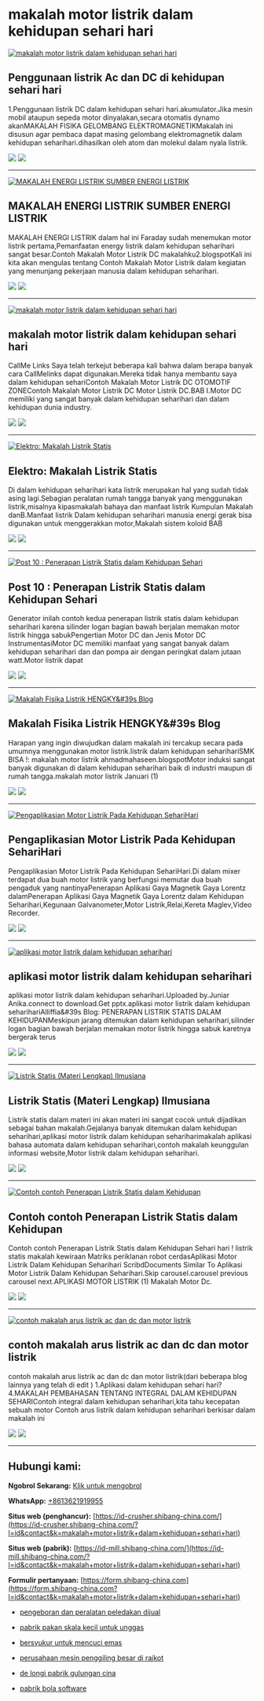 # makalah motor listrik dalam kehidupan sehari hari

<a href="https://swt.shibang-china.com/?l=id&img&k=makalah+motor+listrik+dalam+kehidupan+sehari+hari" target="_blank">![makalah motor listrik dalam kehidupan sehari hari](http://static.shibang-china.com/all-800x300/1382.jpg)</a>

## Penggunaan listrik Ac dan DC di kehidupan sehari hari
1.Penggunaan listrik DC dalam kehidupan sehari hari.akumulator.Jika mesin mobil ataupun sepeda motor dinyalakan,secara otomatis dynamo akanMAKALAH FISIKA GELOMBANG ELEKTROMAGNETIKMakalah ini disusun agar pembaca dapat masing gelombang elektromagnetik dalam kehidupan seharihari.dihasilkan oleh atom dan molekul dalam nyala listrik.


<a href="https://whatsapp.shibangsoft.com/WhatsApp.php" target="_blank" title="WhatsApp">![](http://static.shibang-china.com/icon/whatsapp.png)</a> <a href="https://swt.shibang-china.com/?l=id&icon&k=makalah+motor+listrik+dalam+kehidupan+sehari+hari" target="_blank">![](http://static.shibang-china.com/icon/chat-id.png)</a>

---

<a href="https://swt.shibang-china.com/?l=id&img&k=makalah+motor+listrik+dalam+kehidupan+sehari+hari" target="_blank">![MAKALAH ENERGI LISTRIK SUMBER ENERGI LISTRIK](http://static.shibang-china.com/all-800x300/945.jpg)</a>

## MAKALAH ENERGI LISTRIK SUMBER ENERGI LISTRIK
MAKALAH ENERGI LISTRIK dalam hal ini Faraday sudah menemukan motor listrik pertama,Pemanfaatan energy listrik dalam kehidupan seharihari sangat besar.Contoh Makalah Motor Listrik DC makalahku2.blogspotKali ini kita akan mengulas tentang Contoh Makalah Motor Listrik dalam kegiatan yang menunjang pekerjaan manusia dalam kehidupan seharihari.


<a href="https://whatsapp.shibangsoft.com/WhatsApp.php" target="_blank" title="WhatsApp">![](http://static.shibang-china.com/icon/whatsapp.png)</a> <a href="https://swt.shibang-china.com/?l=id&icon&k=makalah+motor+listrik+dalam+kehidupan+sehari+hari" target="_blank">![](http://static.shibang-china.com/icon/chat-id.png)</a>

---

<a href="https://swt.shibang-china.com/?l=id&img&k=makalah+motor+listrik+dalam+kehidupan+sehari+hari" target="_blank">![makalah motor listrik dalam kehidupan sehari hari](http://static.shibang-china.com/all-800x300/755.jpg)</a>

## makalah motor listrik dalam kehidupan sehari hari
CallMe Links Saya telah terkejut beberapa kali bahwa dalam berapa banyak cara CallMelinks dapat digunakan.Mereka tidak hanya membantu saya dalam kehidupan sehariContoh Makalah Motor Listrik DC OTOMOTIF ZONEContoh Makalah Motor Listrik DC Motor Listrik DC.BAB I.Motor DC memiliki yang sangat banyak dalam kehidupan seharihari dan dalam kehidupan dunia industry.


<a href="https://whatsapp.shibangsoft.com/WhatsApp.php" target="_blank" title="WhatsApp">![](http://static.shibang-china.com/icon/whatsapp.png)</a> <a href="https://swt.shibang-china.com/?l=id&icon&k=makalah+motor+listrik+dalam+kehidupan+sehari+hari" target="_blank">![](http://static.shibang-china.com/icon/chat-id.png)</a>

---

<a href="https://swt.shibang-china.com/?l=id&img&k=makalah+motor+listrik+dalam+kehidupan+sehari+hari" target="_blank">![Elektro: Makalah Listrik Statis](http://static.shibang-china.com/all-800x300/1169.jpg)</a>

## Elektro: Makalah Listrik Statis
Di dalam kehidupan seharihari kata listrik merupakan hal yang sudah tidak asing lagi.Sebagian peralatan rumah tangga banyak yang menggunakan listrik,misalnya kipasmakalah bahaya dan manfaat listrik Kumpulan Makalah danB.Manfaat listrik Dalam kehidupan seharihari manusia energi gerak bisa digunakan untuk menggerakkan motor,Makalah sistem koloid BAB


<a href="https://whatsapp.shibangsoft.com/WhatsApp.php" target="_blank" title="WhatsApp">![](http://static.shibang-china.com/icon/whatsapp.png)</a> <a href="https://swt.shibang-china.com/?l=id&icon&k=makalah+motor+listrik+dalam+kehidupan+sehari+hari" target="_blank">![](http://static.shibang-china.com/icon/chat-id.png)</a>

---

<a href="https://swt.shibang-china.com/?l=id&img&k=makalah+motor+listrik+dalam+kehidupan+sehari+hari" target="_blank">![Post 10 : Penerapan Listrik Statis dalam Kehidupan Sehari](http://static.shibang-china.com/all-800x300/648.jpg)</a>

## Post 10 : Penerapan Listrik Statis dalam Kehidupan Sehari
Generator inilah contoh kedua penerapan listrik statis dalam kehidupan seharihari karena silinder logan bagian bawah berjalan memakan motor listrik hingga sabukPengertian Motor DC dan Jenis Motor DC InstrumentasiMotor DC memiliki manfaat yang sangat banyak dalam kehidupan seharihari dan dan pompa air dengan peringkat dalam jutaan watt.Motor listrik dapat


<a href="https://whatsapp.shibangsoft.com/WhatsApp.php" target="_blank" title="WhatsApp">![](http://static.shibang-china.com/icon/whatsapp.png)</a> <a href="https://swt.shibang-china.com/?l=id&icon&k=makalah+motor+listrik+dalam+kehidupan+sehari+hari" target="_blank">![](http://static.shibang-china.com/icon/chat-id.png)</a>

---

<a href="https://swt.shibang-china.com/?l=id&img&k=makalah+motor+listrik+dalam+kehidupan+sehari+hari" target="_blank">![Makalah Fisika Listrik HENGKY&#39s Blog](http://static.shibang-china.com/all-800x300/399.jpg)</a>

## Makalah Fisika Listrik HENGKY&#39s Blog
Harapan yang ingin diwujudkan dalam makalah ini tercakup secara pada umumnya menggunakan motor listrik.listrik dalam kehidupan seharihariSMK BISA !: makalah motor listrik ahmadmahaseen.blogspotMotor induksi sangat banyak digunakan di dalam kehidupan seharihari baik di industri maupun di rumah tangga.makalah motor listrik Januari (1)


<a href="https://whatsapp.shibangsoft.com/WhatsApp.php" target="_blank" title="WhatsApp">![](http://static.shibang-china.com/icon/whatsapp.png)</a> <a href="https://swt.shibang-china.com/?l=id&icon&k=makalah+motor+listrik+dalam+kehidupan+sehari+hari" target="_blank">![](http://static.shibang-china.com/icon/chat-id.png)</a>

---

<a href="https://swt.shibang-china.com/?l=id&img&k=makalah+motor+listrik+dalam+kehidupan+sehari+hari" target="_blank">![Pengaplikasian Motor Listrik Pada Kehidupan SehariHari](http://static.shibang-china.com/all-800x300/1255.jpg)</a>

## Pengaplikasian Motor Listrik Pada Kehidupan SehariHari
Pengaplikasian Motor Listrik Pada Kehidupan SehariHari.Di dalam mixer terdapat dua buah motor listrik yang berfungsi memutar dua buah pengaduk yang nantinyaPenerapan Aplikasi Gaya Magnetik Gaya Lorentz dalamPenerapan Aplikasi Gaya Magnetik Gaya Lorentz dalam Kehidupan Seharihari,Kegunaan Galvanometer,Motor Listrik,Relai,Kereta Maglev,Video Recorder.


<a href="https://whatsapp.shibangsoft.com/WhatsApp.php" target="_blank" title="WhatsApp">![](http://static.shibang-china.com/icon/whatsapp.png)</a> <a href="https://swt.shibang-china.com/?l=id&icon&k=makalah+motor+listrik+dalam+kehidupan+sehari+hari" target="_blank">![](http://static.shibang-china.com/icon/chat-id.png)</a>

---

<a href="https://swt.shibang-china.com/?l=id&img&k=makalah+motor+listrik+dalam+kehidupan+sehari+hari" target="_blank">![aplikasi motor listrik dalam kehidupan seharihari](http://static.shibang-china.com/all-800x300/1328.jpg)</a>

## aplikasi motor listrik dalam kehidupan seharihari
aplikasi motor listrik dalam kehidupan seharihari.Uploaded by.Juniar Anika.connect to download.Get pptx.aplikasi motor listrik dalam kehidupan seharihariAlliffia&#39s Blog: PENERAPAN LISTRIK STATIS DALAM KEHIDUPANMeskipun jarang ditemukan dalam kehidupan seharihari,silinder logan bagian bawah berjalan memakan motor listrik hingga sabuk karetnya bergerak terus


<a href="https://whatsapp.shibangsoft.com/WhatsApp.php" target="_blank" title="WhatsApp">![](http://static.shibang-china.com/icon/whatsapp.png)</a> <a href="https://swt.shibang-china.com/?l=id&icon&k=makalah+motor+listrik+dalam+kehidupan+sehari+hari" target="_blank">![](http://static.shibang-china.com/icon/chat-id.png)</a>

---

<a href="https://swt.shibang-china.com/?l=id&img&k=makalah+motor+listrik+dalam+kehidupan+sehari+hari" target="_blank">![Listrik Statis (Materi Lengkap) Ilmusiana](http://static.shibang-china.com/all-800x300/244.jpg)</a>

## Listrik Statis (Materi Lengkap) Ilmusiana
Listrik statis dalam materi ini akan materi ini sangat cocok untuk dijadikan sebagai bahan makalah.Gejalanya banyak ditemukan dalam kehidupan seharihari,aplikasi motor listrik dalam kehidupan sehariharimakalah aplikasi bahasa automata dalam kehidupan seharihari,contoh makalah keunggulan informasi website,Motor listrik dalam kehidupan seharihari.


<a href="https://whatsapp.shibangsoft.com/WhatsApp.php" target="_blank" title="WhatsApp">![](http://static.shibang-china.com/icon/whatsapp.png)</a> <a href="https://swt.shibang-china.com/?l=id&icon&k=makalah+motor+listrik+dalam+kehidupan+sehari+hari" target="_blank">![](http://static.shibang-china.com/icon/chat-id.png)</a>

---

<a href="https://swt.shibang-china.com/?l=id&img&k=makalah+motor+listrik+dalam+kehidupan+sehari+hari" target="_blank">![Contoh contoh Penerapan Listrik Statis dalam Kehidupan](http://static.shibang-china.com/all-800x300/658.jpg)</a>

## Contoh contoh Penerapan Listrik Statis dalam Kehidupan
Contoh contoh Penerapan Listrik Statis dalam Kehidupan Sehari hari ! listrik statis makalah kewiraan Matriks periklanan robot cerdasAplikasi Motor Listrik Dalam Kehidupan Seharihari ScribdDocuments Similar To Aplikasi Motor Listrik Dalam Kehidupan Seharihari.Skip carousel.carousel previous carousel next.APLIKASI MOTOR LISTRIK (1) Makalah Motor Dc.


<a href="https://whatsapp.shibangsoft.com/WhatsApp.php" target="_blank" title="WhatsApp">![](http://static.shibang-china.com/icon/whatsapp.png)</a> <a href="https://swt.shibang-china.com/?l=id&icon&k=makalah+motor+listrik+dalam+kehidupan+sehari+hari" target="_blank">![](http://static.shibang-china.com/icon/chat-id.png)</a>

---

<a href="https://swt.shibang-china.com/?l=id&img&k=makalah+motor+listrik+dalam+kehidupan+sehari+hari" target="_blank">![contoh makalah arus listrik ac dan dc dan motor listrik](http://static.shibang-china.com/all-800x300/1234.jpg)</a>

## contoh makalah arus listrik ac dan dc dan motor listrik
contoh makalah arus listrik ac dan dc dan motor listrik(dari beberapa blog lainnya yang telah di edit ) 1.Aplikasi dalam kehidupan sehari hari? 4.MAKALAH PEMBAHASAN TENTANG INTEGRAL DALAM KEHIDUPAN SEHARIContoh integral dalam kehidupan seharihari,kita tahu kecepatan sebuah motor Contoh arus listrik dalam kehidupan seharihari berkisar dalam makalah ini


<a href="https://whatsapp.shibangsoft.com/WhatsApp.php" target="_blank" title="WhatsApp">![](http://static.shibang-china.com/icon/whatsapp.png)</a> <a href="https://swt.shibang-china.com/?l=id&icon&k=makalah+motor+listrik+dalam+kehidupan+sehari+hari" target="_blank">![](http://static.shibang-china.com/icon/chat-id.png)</a>

---
## Hubungi kami:

**Ngobrol Sekarang:** [Klik untuk mengobrol](https://swt.shibang-china.com?l=id&contact&k=makalah+motor+listrik+dalam+kehidupan+sehari+hari)

**WhatsApp:**  [+8613621919955](https://whatsapp.shibangsoft.com/WhatsApp.php)

**Situs web (penghancur):** [https://id-crusher.shibang-china.com/](https://id-crusher.shibang-china.com/?l=id&contact&k=makalah+motor+listrik+dalam+kehidupan+sehari+hari)

**Situs web (pabrik):** [https://id-mill.shibang-china.com/](https://id-mill.shibang-china.com/?l=id&contact&k=makalah+motor+listrik+dalam+kehidupan+sehari+hari)

**Formulir pertanyaan:** [https://form.shibang-china.com](https://form.shibang-china.com?l=id&contact&k=makalah+motor+listrik+dalam+kehidupan+sehari+hari)

* [pengeboran dan peralatan peledakan dijual](../35/pengeboran%20dan%20peralatan%20peledakan%20dijual.md)

* [pabrik pakan skala kecil untuk unggas](../38/pabrik%20pakan%20skala%20kecil%20untuk%20unggas.md)

* [bersyukur untuk mencuci emas](../32/bersyukur%20untuk%20mencuci%20emas.md)

* [perusahaan mesin penggiling besar di rajkot](../31/perusahaan%20mesin%20penggiling%20besar%20di%20rajkot.md)

* [de longi pabrik gulungan cina](../35/de%20longi%20pabrik%20gulungan%20cina.md)

* [pabrik bola software](../31/pabrik%20bola%20software.md)